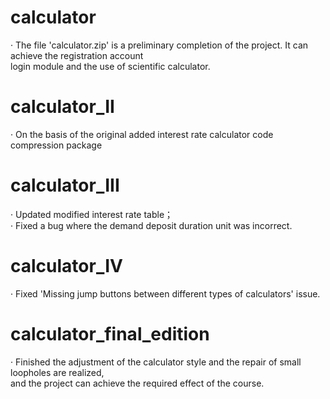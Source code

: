 # calculator
· The file 'calculator.zip' is a preliminary completion of the project. It can achieve the registration account  
login module and the use of scientific calculator.
# calculator_II
· On the basis of the original added interest rate calculator code compression package
# calculator_III
· Updated modified interest rate table；  
· Fixed a bug where the demand deposit duration unit was incorrect.
# calculator_IV
· Fixed 'Missing jump buttons between different types of calculators' issue.
# calculator_final_edition
· Finished the adjustment of the calculator style and the repair of small loopholes are realized,  
  and the project can achieve the required effect of the course.
